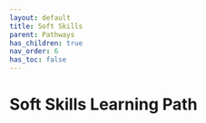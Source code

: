 ```yaml
---
layout: default
title: Soft Skills
parent: Pathways
has_children: true
nav_order: 6
has_toc: false
---
```


# Soft Skills Learning Path
